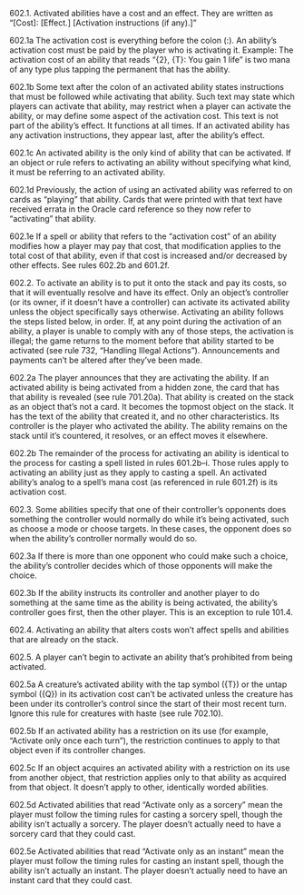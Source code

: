 602.1. Activated abilities have a cost and an effect. They are written as “[Cost]: [Effect.] [Activation instructions (if any).]”

602.1a The activation cost is everything before the colon (:). An ability’s activation cost must be paid by the player who is activating it.
Example: The activation cost of an ability that reads “{2}, {T}: You gain 1 life” is two mana of any type plus tapping the permanent that has the ability.

602.1b Some text after the colon of an activated ability states instructions that must be followed while activating that ability. Such text may state which players can activate that ability, may restrict when a player can activate the ability, or may define some aspect of the activation cost. This text is not part of the ability’s effect. It functions at all times. If an activated ability has any activation instructions, they appear last, after the ability’s effect.

602.1c An activated ability is the only kind of ability that can be activated. If an object or rule refers to activating an ability without specifying what kind, it must be referring to an activated ability.

602.1d Previously, the action of using an activated ability was referred to on cards as “playing” that ability. Cards that were printed with that text have received errata in the Oracle card reference so they now refer to “activating” that ability.

602.1e If a spell or ability that refers to the “activation cost” of an ability modifies how a player may pay that cost, that modification applies to the total cost of that ability, even if that cost is increased and/or decreased by other effects. See rules 602.2b and 601.2f.

602.2. To activate an ability is to put it onto the stack and pay its costs, so that it will eventually resolve and have its effect. Only an object’s controller (or its owner, if it doesn’t have a controller) can activate its activated ability unless the object specifically says otherwise. Activating an ability follows the steps listed below, in order. If, at any point during the activation of an ability, a player is unable to comply with any of those steps, the activation is illegal; the game returns to the moment before that ability started to be activated (see rule 732, “Handling Illegal Actions”). Announcements and payments can’t be altered after they’ve been made.

602.2a The player announces that they are activating the ability. If an activated ability is being activated from a hidden zone, the card that has that ability is revealed (see rule 701.20a). That ability is created on the stack as an object that’s not a card. It becomes the topmost object on the stack. It has the text of the ability that created it, and no other characteristics. Its controller is the player who activated the ability. The ability remains on the stack until it’s countered, it resolves, or an effect moves it elsewhere.

602.2b The remainder of the process for activating an ability is identical to the process for casting a spell listed in rules 601.2b–i. Those rules apply to activating an ability just as they apply to casting a spell. An activated ability’s analog to a spell’s mana cost (as referenced in rule 601.2f) is its activation cost.

602.3. Some abilities specify that one of their controller’s opponents does something the controller would normally do while it’s being activated, such as choose a mode or choose targets. In these cases, the opponent does so when the ability’s controller normally would do so.

602.3a If there is more than one opponent who could make such a choice, the ability’s controller decides which of those opponents will make the choice.

602.3b If the ability instructs its controller and another player to do something at the same time as the ability is being activated, the ability’s controller goes first, then the other player. This is an exception to rule 101.4.

602.4. Activating an ability that alters costs won’t affect spells and abilities that are already on the stack.

602.5. A player can’t begin to activate an ability that’s prohibited from being activated.

602.5a A creature’s activated ability with the tap symbol ({T}) or the untap symbol ({Q}) in its activation cost can’t be activated unless the creature has been under its controller’s control since the start of their most recent turn. Ignore this rule for creatures with haste (see rule 702.10).

602.5b If an activated ability has a restriction on its use (for example, “Activate only once each turn”), the restriction continues to apply to that object even if its controller changes.

602.5c If an object acquires an activated ability with a restriction on its use from another object, that restriction applies only to that ability as acquired from that object. It doesn’t apply to other, identically worded abilities.

602.5d Activated abilities that read “Activate only as a sorcery” mean the player must follow the timing rules for casting a sorcery spell, though the ability isn’t actually a sorcery. The player doesn’t actually need to have a sorcery card that they could cast.

602.5e Activated abilities that read “Activate only as an instant” mean the player must follow the timing rules for casting an instant spell, though the ability isn’t actually an instant. The player doesn’t actually need to have an instant card that they could cast.